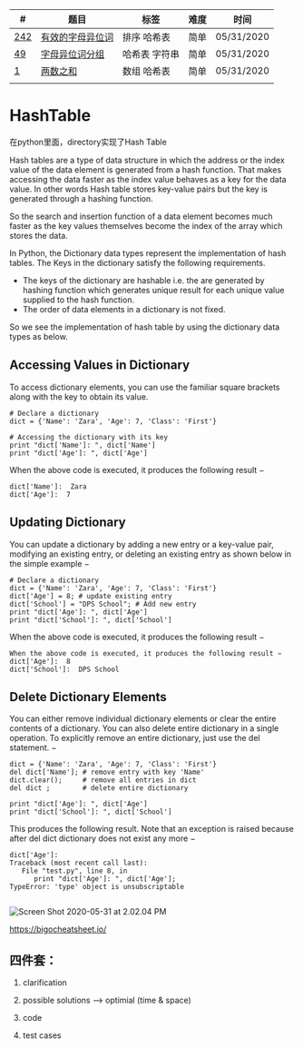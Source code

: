 | #                                                      | 题目                              | 标签          | 难度 | 时间       |
| ------------------------------------------------------ | --------------------------------- | ------------- | ---- | ---------- |
| [242](https://leetcode-cn.com/problems/valid-anagram/) | [有效的字母异位词](242/README.md) | 排序 哈希表   | 简单 | 05/31/2020 |
| [49](https://leetcode-cn.com/problems/group-anagrams/) | [字母异位词分组](49/README.md)    | 哈希表 字符串 | 简单 | 05/31/2020 |
| [1](https://leetcode-cn.com/problems/two-sum/)         | [两数之和](1/README.md)           | 数组 哈希表   | 简单 | 05/31/2020 |
|                                                        |                                   |               |      |            |

# HashTable

在python里面，directory实现了Hash Table

Hash tables are a type of data structure in which the address or the index value of the data element is generated from a hash function. That makes accessing the data faster as the index value behaves as a key for the data value. In other words Hash table stores key-value pairs but the key is generated through a hashing function.

So the search and insertion function of a data element becomes much faster as the key values themselves become the index of the array which stores the data.

In Python, the Dictionary data types represent the implementation of hash tables. The Keys in the dictionary satisfy the following requirements.

- The keys of the dictionary are hashable i.e. the are generated by hashing function which generates unique result for each unique value supplied to the hash function.
- The order of data elements in a dictionary is not fixed.

So we see the implementation of hash table by using the dictionary data types as below.

## Accessing Values in Dictionary

To access dictionary elements, you can use the familiar square brackets along with the key to obtain its value.

```
# Declare a dictionary 
dict = {'Name': 'Zara', 'Age': 7, 'Class': 'First'}

# Accessing the dictionary with its key
print "dict['Name']: ", dict['Name']
print "dict['Age']: ", dict['Age']
```

When the above code is executed, it produces the following result −

```
dict['Name']:  Zara
dict['Age']:  7
```

## Updating Dictionary

You can update a dictionary by adding a new entry or a key-value pair, modifying an existing entry, or deleting an existing entry as shown below in the simple example −

```
# Declare a dictionary
dict = {'Name': 'Zara', 'Age': 7, 'Class': 'First'}
dict['Age'] = 8; # update existing entry
dict['School'] = "DPS School"; # Add new entry
print "dict['Age']: ", dict['Age']
print "dict['School']: ", dict['School']
```

When the above code is executed, it produces the following result −

```
When the above code is executed, it produces the following result −
dict['Age']:  8
dict['School']:  DPS School
```

## Delete Dictionary Elements

You can either remove individual dictionary elements or clear the entire contents of a dictionary. You can also delete entire dictionary in a single operation. To explicitly remove an entire dictionary, just use the del statement. −

```
dict = {'Name': 'Zara', 'Age': 7, 'Class': 'First'}
del dict['Name']; # remove entry with key 'Name'
dict.clear();     # remove all entries in dict
del dict ;        # delete entire dictionary

print "dict['Age']: ", dict['Age']
print "dict['School']: ", dict['School']
```

This produces the following result. Note that an exception is raised because after del dict dictionary does not exist any more −

```
dict['Age']:
Traceback (most recent call last):
   File "test.py", line 8, in 
      print "dict['Age']: ", dict['Age'];
TypeError: 'type' object is unsubscriptable
 
```



![Screen Shot 2020-05-31 at 2.02.04 PM](https://i.loli.net/2020/05/31/iCeR25rHaxzdI9T.png)

https://bigocheatsheet.io/

## 四件套：

1. clarification
2. possible solutions --> optimial (time & space)

3. code



3. test cases

